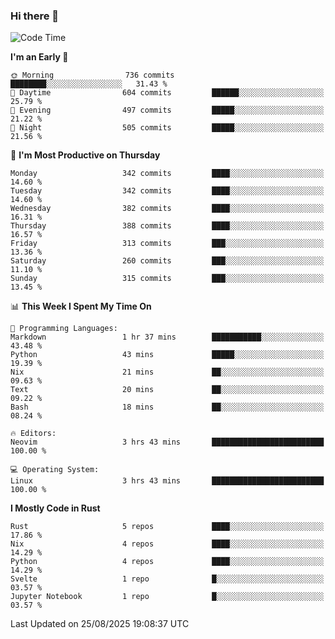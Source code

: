 ### Hi there 👋
<!--START_SECTION:waka-->
![Code Time](http://img.shields.io/badge/Code%20Time-737%20hrs%2023%20mins-blue)

**I'm an Early 🐤** 

```text
🌞 Morning                736 commits         ████████░░░░░░░░░░░░░░░░░   31.43 % 
🌆 Daytime                604 commits         ██████░░░░░░░░░░░░░░░░░░░   25.79 % 
🌃 Evening                497 commits         █████░░░░░░░░░░░░░░░░░░░░   21.22 % 
🌙 Night                  505 commits         █████░░░░░░░░░░░░░░░░░░░░   21.56 % 
```
📅 **I'm Most Productive on Thursday** 

```text
Monday                   342 commits         ████░░░░░░░░░░░░░░░░░░░░░   14.60 % 
Tuesday                  342 commits         ████░░░░░░░░░░░░░░░░░░░░░   14.60 % 
Wednesday                382 commits         ████░░░░░░░░░░░░░░░░░░░░░   16.31 % 
Thursday                 388 commits         ████░░░░░░░░░░░░░░░░░░░░░   16.57 % 
Friday                   313 commits         ███░░░░░░░░░░░░░░░░░░░░░░   13.36 % 
Saturday                 260 commits         ███░░░░░░░░░░░░░░░░░░░░░░   11.10 % 
Sunday                   315 commits         ███░░░░░░░░░░░░░░░░░░░░░░   13.45 % 
```


📊 **This Week I Spent My Time On** 

```text
💬 Programming Languages: 
Markdown                 1 hr 37 mins        ███████████░░░░░░░░░░░░░░   43.48 % 
Python                   43 mins             █████░░░░░░░░░░░░░░░░░░░░   19.39 % 
Nix                      21 mins             ██░░░░░░░░░░░░░░░░░░░░░░░   09.63 % 
Text                     20 mins             ██░░░░░░░░░░░░░░░░░░░░░░░   09.22 % 
Bash                     18 mins             ██░░░░░░░░░░░░░░░░░░░░░░░   08.24 % 

🔥 Editors: 
Neovim                   3 hrs 43 mins       █████████████████████████   100.00 % 

💻 Operating System: 
Linux                    3 hrs 43 mins       █████████████████████████   100.00 % 
```

**I Mostly Code in Rust** 

```text
Rust                     5 repos             ████░░░░░░░░░░░░░░░░░░░░░   17.86 % 
Nix                      4 repos             ████░░░░░░░░░░░░░░░░░░░░░   14.29 % 
Python                   4 repos             ████░░░░░░░░░░░░░░░░░░░░░   14.29 % 
Svelte                   1 repo              █░░░░░░░░░░░░░░░░░░░░░░░░   03.57 % 
Jupyter Notebook         1 repo              █░░░░░░░░░░░░░░░░░░░░░░░░   03.57 % 
```




 Last Updated on 25/08/2025 19:08:37 UTC
<!--END_SECTION:waka-->

<!--
**YoganshSharma/YoganshSharma** is a ✨ _special_ ✨ repository because its `README.md` (this file) appears on your GitHub profile.

Here are some ideas to get you started:

- 🔭 I’m currently working on ...
- 🌱 I’m currently learning ...
- 👯 I’m looking to collaborate on ...
- 🤔 I’m looking for help with ...
- 💬 Ask me about ...
- 📫 How to reach me: ...
- 😄 Pronouns: ...
- ⚡ Fun fact: ...
-->
